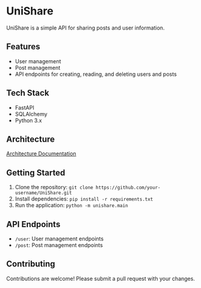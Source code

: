 # UniShare

UniShare is a simple API for sharing posts and user information.

## Features

* User management
* Post management
* API endpoints for creating, reading, and deleting users and posts

## Tech Stack

* FastAPI
* SQLAlchemy
* Python 3.x

## Architecture

[Architecture Documentation](architecture.md)

## Getting Started

1. Clone the repository: `git clone https://github.com/your-username/UniShare.git`
2. Install dependencies: `pip install -r requirements.txt`
3. Run the application: `python -m unishare.main`

## API Endpoints

* `/user`: User management endpoints
* `/post`: Post management endpoints

## Contributing

Contributions are welcome! Please submit a pull request with your changes.

